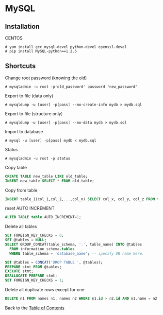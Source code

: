 # MySQL

## Installation

CENTOS

    # yum install gcc mysql-devel python-devel openssl-devel
    # pip install MySQL-python==1.2.5



## Shortcuts

Change root password (knowing the old)

    # mysqladmin -u root -p'old_password' password 'new_password'

Export to file (data only)

    # mysqldump -u [user] -p[pass] --no-create-info mydb > mydb.sql

Export to file (structure only)

    # mysqldump -u [user] -p[pass] --no-data mydb > mydb.sql

Import to database

    # mysql -u [user] -p[pass] mydb < mydb.sql

Status

    # mysqladmin -u root -p status


Copy table
```sql
CREATE TABLE new_table LIKE old_table;
INSERT new_table SELECT * FROM old_table;
```

Copy from table
```sql
INSERT table_1(col_1,col_2,...,col_n) SELECT col_x, col_y, col_z FROM table_2 [WHERE];
```

reset AUTO INCREMENT
```sql
ALTER TABLE table AUTO_INCREMENT=1;
```

Delete all tables
```sql
SET FOREIGN_KEY_CHECKS = 0;
SET @tables = NULL;
SELECT GROUP_CONCAT(table_schema, '.', table_name) INTO @tables
  FROM information_schema.tables
  WHERE table_schema = 'database_name'; -- specify DB name here.

SET @tables = CONCAT('DROP TABLE ', @tables);
PREPARE stmt FROM @tables;
EXECUTE stmt;
DEALLOCATE PREPARE stmt;
SET FOREIGN_KEY_CHECKS = 1;
```

Delete all duplicate rows except for one
```sql
DELETE n1 FROM names n1, names n2 WHERE n1.id > n2.id AND n1.name = n2.name
```


Back to the [Table of Contents](https://github.com/karuso/gospel#table-of-contents)
